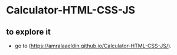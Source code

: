 # Calculator-HTML-CSS-JS

## to explore it 
- go to (https://amralaaeldin.github.io/Calculator-HTML-CSS-JS/).
